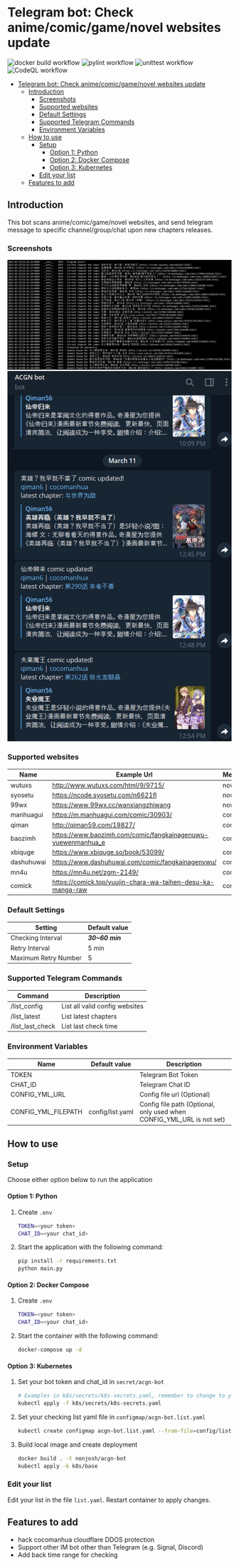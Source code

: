 # Telegram bot: Check anime/comic/game/novel websites update

![docker build workflow](https://github.com/nonjosh/acgn-bot/actions/workflows/docker-build.yml/badge.svg)
![pylint workflow](https://github.com/nonjosh/acgn-bot/actions/workflows/pylint.yml/badge.svg)
![unittest workflow](https://github.com/nonjosh/acgn-bot/actions/workflows/python-test.yml/badge.svg)
![CodeQL workflow](https://github.com/nonjosh/acgn-bot/actions/workflows/codeql-analysis.yml/badge.svg)

- [Telegram bot: Check anime/comic/game/novel websites update](#telegram-bot-check-animecomicgamenovel-websites-update)
  - [Introduction](#introduction)
    - [Screenshots](#screenshots)
    - [Supported websites](#supported-websites)
    - [Default Settings](#default-settings)
    - [Supported Telegram Commands](#supported-telegram-commands)
    - [Environment Variables](#environment-variables)
  - [How to use](#how-to-use)
    - [Setup](#setup)
      - [Option 1: Python](#option-1-python)
      - [Option 2: Docker Compose](#option-2-docker-compose)
      - [Option 3: Kubernetes](#option-3-kubernetes)
    - [Edit your list](#edit-your-list)
  - [Features to add](#features-to-add)

## Introduction

This bot scans anime/comic/game/novel websites, and send telegram message to specific channel/group/chat upon new chapters releases.

### Screenshots

![alt text](img/terminal-output.png)
![alt text](img/tg-output.png)

### Supported websites

| Name      | Example Url                                                    | Media Type |
|-----------|----------------------------------------------------------------|------------|
| wutuxs    | <http://www.wutuxs.com/html/9/9715/>                           | novel      |
| syosetu   | <https://ncode.syosetu.com/n6621fl>                            | novel      |
| 99wx      | <https://www.99wx.cc/wanxiangzhiwang>                          | novel/comic|
| manhuagui | <https://m.manhuagui.com/comic/30903/>                         | comic      |
| qiman     | <http://qiman59.com/19827/>                                    | comic      |
| baozimh   | <https://www.baozimh.com/comic/fangkainagenuwu-yuewenmanhua_e> | comic      |
| xbiquge   | <https://www.xbiquge.so/book/53099/>                           | comic      |
| dashuhuwai| <https://www.dashuhuwai.com/comic/fangkainagenvwu/>            | comic      |
| mn4u      | <https://mn4u.net/zgm-2149/>                                   | comic      |
| comick    | <https://comick.top/yuujin-chara-wa-taihen-desu-ka-manga-raw>  | comic      |

### Default Settings

| Setting              | Default value   |
|----------------------|-----------------|
| Checking Interval    | **_30~60 min_** |
| Retry Interval       | 5 min           |
| Maximum Retry Number | 5               |

### Supported Telegram Commands

| Command           | Description                    |
|-------------------|--------------------------------|
| /list_config      | List all valid config websites |
| /list_latest      | List latest chapters           |
| /list_last_check  | List last check time           |

### Environment Variables

| Name               | Default value   | Description                                                         |
|--------------------|-----------------|---------------------------------------------------------------------|
| TOKEN              |                 |Telegram Bot Token                                                   |
| CHAT_ID            |                 |Telegram Chat ID                                                     |
| CONFIG_YML_URL     |                 |Config file url (Optional)                                           |
| CONFIG_YML_FILEPATH|config/list.yaml |Config file path (Optional, only used when CONFIG_YML_URL is not set)|

## How to use

### Setup

Choose either option below to run the application

#### Option 1: Python

1. Create `.env`

    ```sh
    TOKEN=<your token>
    CHAT_ID=<your chat_id>
    ```

2. Start the application with the following command:

    ```sh
    pip install -r requirements.txt
    python main.py
    ```

#### Option 2: Docker Compose

1. Create `.env`

    ```sh
    TOKEN=<your token>
    CHAT_ID=<your chat_id>
    ```

2. Start the container with the following command:

    ```sh
    docker-compose up -d
    ```

#### Option 3: Kubernetes

1. Set your bot token and chat_id in `secret/acgn-bot`

    ```sh
    # Examples in k8s/secrets/k8s-secrets.yaml, remember to change to your token/chat_id first
    kubectl apply -f k8s/secrets/k8s-secrets.yaml
    ```

2. Set your checking list yaml file in `configmap/acgn-bot.list.yaml`

    ```sh
    kubectl create configmap acgn-bot.list.yaml --from-file=config/list.yaml --dry-run=client -o yaml | kubectl apply -f -
    ```

3. Build local image and create deployment

    ```sh
    docker build . -t nonjosh/acgn-bot
    kubectl apply -k k8s/base
    ```

### Edit your list

Edit your list in the file `list.yaml`. Restart container to apply changes.

## Features to add

- hack cocomanhua cloudflare DDOS protection
- Support other IM bot other than Telegram (e.g. Signal, Discord)
- Add back time range for checking
